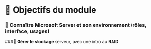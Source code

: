 # **🎯 Objectifs du module**


### 🧠 **Connaître Microsoft Server** et son environnement (rôles, interface, usages)




###💾 **Gérer le stockage** serveur, avec une intro au **RAID**

